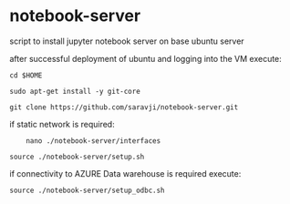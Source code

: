 # notebook-server
script to install jupyter notebook server on base ubuntu server

after successful deployment of ubuntu and logging into the VM execute:
```
cd $HOME

sudo apt-get install -y git-core

git clone https://github.com/saravji/notebook-server.git
```
if static network is required:
```
    nano ./notebook-server/interfaces

source ./notebook-server/setup.sh
```
if connectivity to AZURE Data warehouse is required execute:
```
source ./notebook-server/setup_odbc.sh
```
